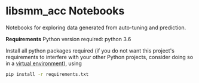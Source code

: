 # libsmm_acc Notebooks

Notebooks for exploring data generated from auto-tuning and prediction.

**Requirements**
Python version required: python 3.6

Install all python packages required (if you do not want this project's requirements to interfere with your other Python projects, consider doing so in a [virtual environment](https://docs.python.org/3/tutorial/venv.html)), using

```bash
pip install -r requirements.txt
```
